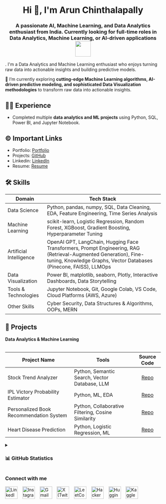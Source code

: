 <h1 align="center">Hi 👋, I'm Arun Chinthalapally</h1>
<h3 align="center">A passionate AI, Machine Learning, and Data Analytics enthusiast from India. Currently looking for full-time roles in Data Analytics, Machine Learning, or AI-driven applications <img src="https://media.giphy.com/media/WUlplcMpOCEmTGBtBW/giphy.gif" width="50"></h3>
.
I'm a Data Analytics and Machine Learning enthusiast who enjoys turning raw data into actionable insights and building predictive models.

🌱 I’m currently exploring **cutting-edge Machine Learning algorithms, AI-driven predictive modeling, and sophisticated Data Visualization methodologies** to transform raw data into actionable insights.


## 👩‍💻 Experience
- Completed multiple **data analytics and ML projects** using Python, SQL, Power BI, and Jupyter Notebook.

## ©️ Important Links
- Portfolio: [Portfolio](https://arun248-portfolio.vercel.app)
- Projects: [GitHub](https://github.com/arun-248)
- Linkedin: [LinkedIn](https://www.linkedin.com/in/arun-chinthalapally-7a254b256)
- Resume: [Resume](https://drive.google.com/file/d/YOUR_FILE_ID/view?usp=sharing)

## 🛠 Skills  

| Domain             | Tech Stack                                                                |  
| ------------------ | -------------------------------------------------------------------------- |  
| Data Science       | Python, pandas, numpy, SQL, Data Cleaning, EDA, Feature Engineering, Time Series Analysis |  
| Machine Learning   | scikit-learn, Logistic Regression, Random Forest, XGBoost, Gradient Boosting, Hyperparameter Tuning |  
| Artificial Intelligence | OpenAI GPT, LangChain, Hugging Face Transformers, Prompt Engineering, RAG (Retrieval-Augmented Generation), Fine-tuning, Knowledge Graphs, Vector Databases (Pinecone, FAISS), LLMOps |  
| Data Visualization | Power BI, matplotlib, seaborn, Plotly, Interactive Dashboards, Data Storytelling |  
| Tools & Technologies | Jupyter Notebook, Git, Google Colab, VS Code, Cloud Platforms (AWS, Azure) |  
| Other Skills       | Cyber Security, Data Structures & Algorithms, OOPs, MERN |  


## 🔭 Projects
<summary><b>Data Analytics & Machine Learning</b></summary>
<br/>

Project Name | Tools | Source Code | 
------- | --------- | :--------: | 
Stock Trend Analyzer | Python, Semantic Search, Vector Database, LLM | [Repo](https://github.com/arun-248/Stock-Trend-Analyzer.git)
IPL Victory Probability Estimator | Python, ML, EDA | [Repo](https://github.com/arun-248/ipl-victory-prediction-system.git)
Personalized Book Recommendation System | Python, Collaborative Filtering, Cosine Similarity | [Repo](https://github.com/arun-248/Personalized-Book-Recommender.git)
Heart Disease Prediction | Python, Logistic Regression, ML | [Repo](https://github.com/arun-248/Heart-Disease-Prediction.git)

<details>
<summary> <h3>📊 GitHub Statistics</h3> </summary>
<div align="left">

<p align="left">
  <img src="https://komarev.com/ghpvc/?username=arun-248&label=Profile%20views&color=0e75b6&style=flat" alt="arun-248" />
</p>

<p>
  <img align="left" src="https://github-readme-stats.vercel.app/api/top-langs?username=arun-248&show_icons=true&locale=en&layout=compact&theme=radical" alt="Top Languages" />
</p>

<p>&nbsp;
  <img align="center" src="https://github-readme-stats.vercel.app/api?username=arun-248&show_icons=true&locale=en&theme=radical" alt="GitHub Stats" />
</p>

<p>
  <img align="center" src="https://github-readme-streak-stats.herokuapp.com/?user=arun-248&theme=radical" alt="GitHub Streak" />
</p>

</div>
</details>


<h3 align="left">Connect with me</h3>
<p align="left">

  <a href="https://www.linkedin.com/in/arun-chinthalapally-7a254b256" target="_blank"><img alt="LinkedIn" width="40px" src="https://cdn-icons-png.flaticon.com/512/3536/3536505.png"></a> &nbsp;&nbsp;
  <a href="https://www.instagram.com/your-instagram/" target="_blank"><img alt="Instagram" width="40px" src="https://cdn-icons-png.flaticon.com/512/1384/1384063.png"></a> &nbsp;&nbsp;
  <a href="mailto:arunchinthalapally248@gmail.com" target="_blank"><img alt="Gmail" width="40px" src="https://cdn-icons-png.flaticon.com/512/5968/5968534.png"></a> &nbsp;&nbsp;
  <a href="https://x.com/Arun2484?s=08" target="_blank"><img alt="X (Twitter)" width="40px" src="https://cdn-icons-png.flaticon.com/512/5969/5969020.png"></a> &nbsp;&nbsp;
  <a href="https://leetcode.com/u/arun248/" target="_blank"><img alt="LeetCode" width="40px" src="https://upload.wikimedia.org/wikipedia/commons/1/19/LeetCode_logo_black.png"></a> &nbsp;&nbsp;
  <a href="https://www.hackerrank.com/profile/c_arun6278" target="_blank"><img alt="HackerRank" width="40px" src="https://upload.wikimedia.org/wikipedia/commons/4/40/HackerRank_Icon-1000px.png"></a> &nbsp;&nbsp;
  <a href="https://huggingface.co/arun2484" target="_blank"><img alt="Hugging Face" width="40px" src="https://huggingface.co/front/assets/huggingface_logo-noborder.svg"></a> &nbsp;&nbsp;
  <a href="https://www.kaggle.com/chinthalapallyarun" target="_blank"><img alt="Kaggle" width="40px" src="https://cdn-icons-png.flaticon.com/512/6124/6124995.png"></a> &nbsp;&nbsp;

</p>

